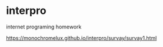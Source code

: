 # interpro
internet programing homework

 https://monochromelux.github.io/interpro/survay/survay1.html
